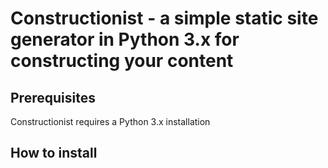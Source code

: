 # Constructionist - a simple static site generator in Python 3.x for constructing your content

## Prerequisites
Constructionist requires a Python 3.x installation

## How to install

